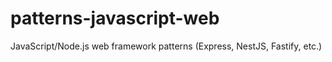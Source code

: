# patterns-javascript-web
JavaScript/Node.js web framework patterns (Express, NestJS, Fastify, etc.)
